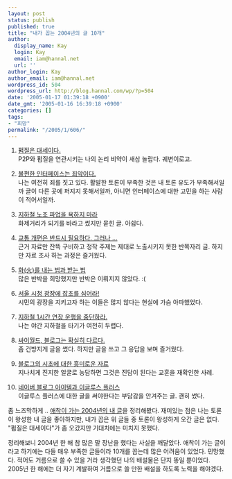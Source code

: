 ```yaml
---
layout: post
status: publish
published: true
title: "내가 꼽는 2004년의 글 10개"
author:
  display_name: Kay
  login: Kay
  email: iam@hannal.net
  url: ''
author_login: Kay
author_email: iam@hannal.net
wordpress_id: 504
wordpress_url: http://blog.hannal.com/wp/?p=504
date: '2005-01-17 01:39:18 +0900'
date_gmt: '2005-01-16 16:39:18 +0900'
categories: []
tags:
- "희망"
permalink: "/2005/1/606/"
---
```

<ol>
<li /><a href="http://blog.hannal.com/index.php?pl=525">펌질은 대세이다.</a><br />
P2P와 펌질을 연관시키는 나의 논리 비약이 새삼 놀랍다. 궤변이로고.</p>
<li /><a href="http://blog.hannal.com/index.php?pl=454">불편한 인터페이스는 죄악이다.</a><br />
나는 여전히 죄를 짓고 있다. 활발한 토론이 부족한 것은 내 토론 유도가 부족해서일까 글이 다른 곳에 퍼지지 못해서일까, 아니면 인터페이스에 대한 고민을 하는 사람이 적어서일까.</p>
<li /><a href="http://blog.hannal.com/index.php?pl=391">지하철 노조 파업을 욕하지 마라</a><br />
화제거리가 되기를 바라고 썼지만 묻힌 글. 아쉽다.</p>
<li /><a href="http://blog.hannal.com/index.php?pl=378">교통 개편은 반드시 필요하다. 그러나 ...</a><br />
근거 자료만 잔뜩 구비하고 정작 주제는 제대로 노출시키지 못한 반쪽자리 글. 하지만 자료 조사 하는 과정은 즐거웠다.</p>
<li /><a href="http://blog.hannal.com/index.php?pl=329">화(火)를 내는 법과 받는 법</a><br />
많은 반박을 희망했지만 반박은 이뤄지지 않았다. :(</p>
<li /><a href="http://blog.hannal.com/index.php?pl=279">서울 시청 광장에 잡초를 심어라!</a><br />
시민의 광장을 지키고자 하는 이들은 많지 않다는 현실에 가슴 아파했었다.</p>
<li /><a href="http://blog.hannal.com/index.php?pl=150">지하철 1시간 연장 운행을 중단하라.</a><br />
나는 야간 지하철을 타기가 여전히 두렵다.</p>
<li /><a href="http://blog.hannal.com/index.php?pl=177">싸이월드, 블로그는 확실히 다르다.</a><br />
좀 건방지게 글을 썼다. 하지만 글을 쓰고 그 응답을 보며 즐거웠다.</p>
<li /><a href="http://blog.hannal.com/index.php?pl=146">블로그의 시초에 대한 흥미로운 자료</a><br />
지나치게 진지한 얼굴로 농담하면 그것은 진담이 된다는 교훈을 재확인한 사례.</p>
<li /><a href="http://blog.hannal.com/index.php?pl=563">네이버 블로그 아이템과 이글루스 플러스</a><br />
이글루스 플러스에 대한 글을 써야한다는 부담감을 안겨주는 글. 괜히 썼다.</ol>
<p>좀 느즈막하게 .. <a href="http://www.blogtop10.info/">애착이 가는 2004년의 내 글</a>을 정리해봤다. 재미있는 점은 나는 토론이 왕성한 내 글을 좋아하지만, 내가 꼽은 위 글들 중 토론이 왕성하게 오간 글은 없다. "펌질은 대세이다"가 좀 오갔지만 기대치에는 미치지 못했다.</p>
<p>정리해보니 2004년 한 해 참 많은 말 장난을 했다는 사실을 깨달았다. 애착이 가는 글이라고 하기에는 다들 매우 부족한 글들이라 10개를 꼽는데 많은 어려움이 있었다. 민망했다. 적어도 거름으로 쓸 수 있을 거라 생각했던 나의 배설물은 단지 똥일 뿐이었다. 2005년 한 해에는 더 자기 계발하여 거름으로 쓸 만한 배설을 하도록 노력을 해야겠다.</p>
